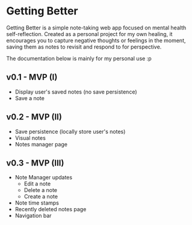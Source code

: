 # Getting Better 

Getting Better is a simple note-taking web app focused on mental health self-reflection. Created as a personal project for my own healing, it encourages you to capture negative thoughts or feelings in the moment, saving them as notes to revisit and respond to for perspective.

The documentation below is mainly for my personal use :p

## v0.1 - MVP (I) 
- Display user's saved notes (no save persistence)
- Save a note 

## v0.2 - MVP (II)
- Save persistence (locally store user's notes)
- Visual notes
- Notes manager page 

## v0.3 - MVP (III)
- Note Manager updates 
  - Edit a note 
  - Delete a note 
  - Create a note  
- Note time stamps 
- Recently deleted notes page 
- Navigation bar
